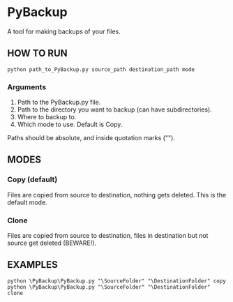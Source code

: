 # PyBackup
A tool for making backups of your files.

## HOW TO RUN

```
python path_to_PyBackup.py source_path destination_path mode
```

### Arguments

1. Path to the PyBackup.py file.
2. Path to the directory you want to backup (can have subdirectories).
3. Where to backup to.
4. Which mode to use. Default is Copy.

Paths should be absolute, and inside quotation marks ("").

## MODES

### Copy (default)
Files are copied from source to destination, nothing gets deleted. This is the default mode.

### Clone
Files are copied from source to destination, files in destination but not source get deleted (BEWARE!).

## EXAMPLES
```
python \PyBackup\PyBackup.py "\SourceFolder" "\DestinationFolder" copy
python \PyBackup\PyBackup.py "\SourceFolder" "\DestinationFolder" clone
```
